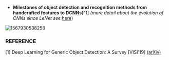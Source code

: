 - **Milestones of object detection and recognition methods from handcrafted features to DCNNs**[^1] *(more detail about the evolution of CNNs since LeNet see* [here](https://github.com/mikelu-shanghai/TypicalCNN-ModelEvolution))

![1567930538258](https://github.com/mikelu-shanghai/ObjectDetection-SummaryNotes/blob/master/images/Milestones%20of%20object%20detection%20and%20recognition.png)

















###  REFERENCE

[1] Deep Learning for Generic Object Detection: A Survey [VISI'19]  [(arXiv)](https://arxiv.org/abs/1809.02165)

